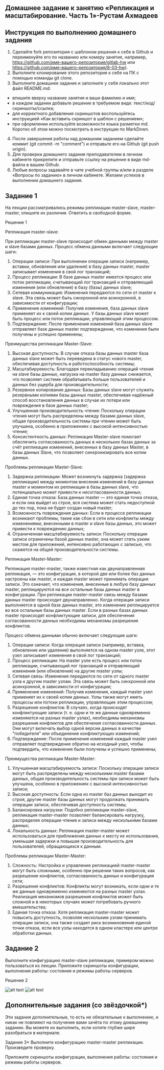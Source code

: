 ## Домашнее задание к занятию «Репликация и масштабирование. Часть 1»-Рустам Ахмадеев
## Инструкция по выполнению домашнего задания
1. Сделайте fork репозитория c шаблоном решения к себе в Github и переименуйте его по названию или номеру занятия, например, https://github.com/имя-вашего-репозитория/gitlab-hw или https://github.com/имя-вашего-репозитория/8-03-hw).
2. Выполните клонирование этого репозитория к себе на ПК с помощью команды git clone.
3. Выполните домашнее задание и заполните у себя локально этот файл README.md:
- впишите вверху название занятия и ваши фамилию и имя;
- в каждом задании добавьте решение в требуемом виде: текст/код/скриншоты/ссылка;
- для корректного добавления скриншотов воспользуйтесь инструкцией «Как вставить скриншот в шаблон с решением»;
- при оформлении используйте возможности языка разметки md. Коротко об этом можно посмотреть в инструкции по MarkDown.
4. После завершения работы над домашним заданием сделайте коммит (git commit -m "comment") и отправьте его на Github (git push origin).
5. Для проверки домашнего задания преподавателем в личном кабинете прикрепите и отправьте ссылку на решение в виде md-файла в вашем Github.
6. Любые вопросы задавайте в чате учебной группы и/или в разделе «Вопросы по заданию» в личном кабинете.
Желаем успехов в выполнении домашнего задания.

## Задание 1
На лекции рассматривались режимы репликации master-slave, master-master, опишите их различия.
Ответить в свободной форме.

Решение 1

Репликация master-slave:

При репликации master-slave происходит обмен данными между master и slave базами данных. 
Процесс обмена данными включает следующие шаги:
1. Операции записи: При выполнении операции записи (например, вставки, обновления или удаления) в базу данных master, master записывает изменения в свой лог транзакций;
2. Процесс репликации: В базе данных master имеется процесс или поток репликации, считывающий лог транзакций и отправляющий изменения (или обновления) в базу (базы) данных
slave;
3. Сетевая коммуникация: Изменения передаются по сети от master к slave. Эта связь может быть синхронной или асинхронной, в зависимости от конфигурации;
4. Применение изменений: Получив изменения, база данных slave применяет их к своей копии данных. У базы данных slave может быть процесс или поток репликации, управляющий этим процессом.
5. Подтверждение: После применения изменений база данных slave отправляет базе данных master подтверждение, что изменения были получены и успешно применены;

Преимущества репликации Master-Slave:

1. Высокая доступность: В случае отказа базы данных master база данных slave может быть переведена в статус нового master, обеспечивая доступность и работоспособность системы;
2. Масштабируемость: Благодаря перекладыванию операций чтения на slave базы данных, нагрузка на master базу данных снижается, что позволяет системе обрабатывать больше пользователей и данных без ущерба для производительности;
3. Резервное копирование данных: Базы данных slave могут служить резервными копиями базы данных master, обеспечивая надёжный способ восстановления данных в случае их потери или повреждения в базе данных master;
4. Улучшенная производительность чтения: Поскольку операции чтения могут быть распределены между базами данных slave, общая производительность системы при чтении может быть улучшена, особенно в приложениях с высокой интенсивностью чтения;
5. Консистентность данных: Репликация Master-slave помогает обеспечить согласованность данных в нескольких базах данных за счёт репликации изменений, внесенных в базу данных Master, в базы данных Slave, что позволяет синхронизировать все копии данных.

Проблемы репликации Master-Slave:

1. Задержка репликации: Может возникнуть задержка (задержка репликации) между моментом внесения изменений в базу данных master и моментом их репликации в базы данных slave, что потенциально может привести к несогласованности данных;
2. Единая точка отказа: База данных master — это единая точка отказа, и если она выйдет из строя, вся система может стать недоступной до тех пор, пока не будет создан новый master;
3. Возможность повреждения данных: Если в процессе репликации возникают проблемы, такие как сбои в сети или конфликты между изменениями, внесенными в master и slave базы данных, это может привести к повреждению данных;
4. Ограниченная масштабируемость записи: Поскольку операции записи ограничены базой данных master, она может стать узким местом для приложений, интенсивно работающих с записью, что скажется на общей производительности системы.

Репликация Master-Master:

Репликация master-master, также известная как двунаправленная репликация, — это конфигурация, в которой две или более баз данных настроены как master, и каждая master может принимать операции записи. Это означает, что изменения, внесенные в любую базу данных master, реплицируются на все остальные базы данных master в конфигурации.
При репликации master-master связь между базами данных master происходит двунаправленно.
Когда операция записи выполняется в одной базе данных master, это изменение реплицируется во все остальные базы данных master. 
Если в разных базах данных master происходят конфликтующие записи, для обеспечения согласованности данных необходимы механизмы разрешения конфликтов.

Процесс обмена данными обычно включает следующие шаги:

1. Операции записи: Когда операция записи (например, вставка, обновление или удаление) выполняется на одном master узле, этот узел записывает изменения в свой лог транзакций;
2. Процесс репликации: На master узле есть процесс или поток репликации, считывающий лог транзакций и отправляющий изменения (или обновления) на другие master узлы;
3. Сетевая связь: Изменения передаются по сети от одного master узла к другим master узлам. Эта связь может быть синхронной или асинхронной, в зависимости от конфигурации;
4. Применение изменений: Получив изменения, каждый master узел применяет их к своей копии данных. Узлы также могут иметь процессы или потоки репликации, управляющие этим 
процессом;
5. Разрешение конфликтов: В случаях, когда происходят конфликтующие записи (т. е. одни и те же данные одновременно изменяются на разных master узлах), необходимы механизмы разрешения конфликтов для обеспечения согласованности данных. Они могут включать выбор одной версии данных в качестве "победителя" или объединение конфликтующих изменений;
6. Подтверждение: После применения изменений каждый master узел отправляет подтверждение обратно на исходный узел, чтобы подтвердить, что изменения были получены и успешно применены;

Преимущества репликации Master-Master:

1. Улучшенная масштабируемость записи: Поскольку операции записи могут быть распределены между несколькими master базами данных, общая производительность системы при записи может быть улучшена, особенно в приложениях с высокой интенсивностью записи;
2. Высокая доступность: Если одна из master баз данных выходит из строя, другие master базы данных могут продолжать принимать операции записи, обеспечивая доступность системы;
3. Балансировка нагрузки: Подобно репликации master-slave, репликация master-master позволяет балансировать нагрузку, распределяя операции чтения и записи между несколькими базами данных;
4. Локальность данных: Репликация master-master может использоваться для приближения данных к месту их использования, уменьшая задержки и повышая производительность для пользователей, обращающихся к данным.

Проблемы репликации Master-Master:

1. Сложность: Настройка и управление репликацией master-master могут быть сложными, особенно при решении таких вопросов, как разрешение конфликтов, согласованность данных и конфигурация сети;
2. Разрешение конфликтов: Конфликты могут возникать, если одни и те же данные одновременно изменяются на разных master узлах. Реализация механизмов разрешения конфликтов может быть сложной и в некоторых случаях может потребовать ручного вмешательства;
3. Единая точка отказа: Хотя репликация master-master может повысить доступность, позволяя нескольким узлам принимать операции записи, она также создает риск возникновения единой точки отказа, если все узлы находятся в одном кластере или центре обработки данных.


## Задание 2
Выполните конфигурацию master-slave репликации, примером можно пользоваться из лекции.
Приложите скриншоты конфигурации, выполнения работы: состояния и режимы работы серверов.

Решение 2

![alt text]()
![alt text]()

## Дополнительные задания (со звёздочкой*)
Эти задания дополнительные, то есть не обязательные к выполнению, и никак не повлияют на получение вами зачёта по этому домашнему заданию. Вы можете их выполнить, если хотите глубже шире разобраться в материале.

Задание 3*
Выполните конфигурацию master-master репликации. Произведите проверку.

Приложите скриншоты конфигурации, выполнения работы: состояния и режимы работы серверов.
